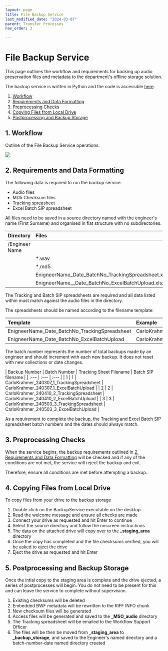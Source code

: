 ```yaml
---
layout: page
title: File Backup Service
last_modified_date: "2024-03-07"
parent: Transfer Processes
nav_order: 3

---
```


# File Backup Service

This page outlines the workflow and requirements for backing up audio preservation files and metadata to the department's offline storage solution.

The backup service is written in Python and the code is accessible [here](/link).

1. [Workflow](1-workflow)
2. [Requirements and Data Formatting](#2-requirements-and-data-formatting)
3. [Preprocessing Checks](#3-preprocessing-checks)
4. [Copying Files from Local Drive](#4-copying-files-from-local-drive)
5. [Postprocessing and Backup Storage](#5-postprocessing-and-backup-storage)

## 1. Workflow

Outline of the File Backup Service operations.

<!-- [image] -->
<img src="{{ site.baseurl }}/assets/images/system_settings/9_backupservice_workflow.png">


## 2. Requirements and Data Formatting

The following data is required to run the backup service.

* Audio files
* MD5 Checksum files
* Tracking spreasheet
* Excel Batch SIP spreadsheet

All files need to be saved in a source directory named with the engineer's name (First Surname) and organised in flat structure with no subdirectories.

| Directory | Files |
| :--- | :--- |
| /Engineer Name | 
| | *.wav |
| | *.md5 |
| | EnigneerName_Date_BatchNo_TrackingSpreadsheet.xlsx |
| | EnigneerName__Date_BatchNo_ExcelBatchUpload.xlsx |

The Tracking and Batch SIP spreadsheets are required and all data listed within must match against the audio files in the directory.

The spreadsheets should be named according to the filename template:

| Template | Example |
| :--- | :--- |
| EnigneerName_Date_BatchNo_TrackingSpreadsheet  | CarloKrahmer_240307_1_TrackingSpreadheet |
| EnigneerName_Date_BatchNo_ExcelBatchUpload  | CarloKrahmer_240307_1_ExcelBatchUpload |

The batch number represents the number of total backups made by an engineer and should increment with each new backup.  It does not reset with new collections or date changes.

| Backup Number | Batch Number | Tracking Sheet Filename | Batch SIP filename |
| :--- | :--- | :--- |
| 1 | 1 | CarloKrahmer_240307_1_TrackingSpreadsheet | CarloKrahmer_240307_1_ExcelBatchUpload |
| 2 | 2 | CarloKrahmer_240410_2_TrackingSpreadsheet | CarloKrahmer_240410_2_ExcelBatchUpload |
| 3 | 3 | CarloKrahmer_240503_3_TrackingSpreadsheet | CarloKrahmer_240503_3_ExcelBatchUpload |

As a requirement to complete the backup, the Tracking and Excel Batch SIP spreadsheet batch numbers and the dates should always match.

## 3. Preprocessing Checks
When the service begins, the backup requirements outlined in [2. Requirements and Data Formatting](#2-requirements-and-data-formatting) will be checked and if any of the conditions are not met, the service will reject the backup and exit.

Therefore, ensure all conditions are met before attempting a backup.

## 4. Copying Files from Local Drive

To copy files from your drive to the backup storage

1. Double click on the BackupService executable on the desktop
2. Read the welcome message and ensure all checks are made 
3. Connect your drive as requested and hit Enter to continue
4. Select the source directory and follow the onscreen instructions
5. The data on the attached drive will copy over to the **_staging_area** directory
6. Once the copy has completed and the file checksums verified, you will be asked to eject the drive
7. Eject the drive as requested and hit Enter

## 5. Postprocessing and Backup Storage

Once the intial copy to the staging area is complete and the drive ejected, a series of postprocesses will begin.  You do not need to be present for this and can leave the service to complete without supervision.

1. Existing checksums will be deleted
2. Embedded BWF metadata will be rewritten to the RIFF INFO chunk
3. New checksum files will be generated
4. Access files will be generated and saved to the **_MSO_audio** directory
5. The Tracking spreadsheet will be emailed to the Workflow Support Officer
6. The files will be then be moved from **_staging_area** to **_backup_storage**,
and saved to the Engineer's named directory and a batch-number-date named directory created



